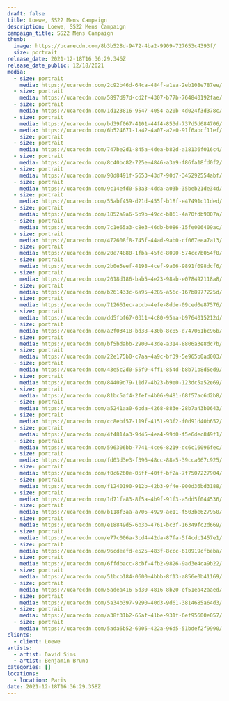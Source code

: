 ```yaml
---
draft: false
title: Loewe, SS22 Mens Campaign
description: Loewe, SS22 Mens Campaign
campaign_title: SS22 Mens Campaign
thumb:
  image: https://ucarecdn.com/8b3b528d-9472-4ba2-9909-727653c4393f/
  size: portrait
release_date: 2021-12-18T16:36:29.346Z
release_date_public: 12/18/2021
media:
  - size: portrait
    media: https://ucarecdn.com/2c92b46d-64ca-484f-a1ea-2eb108e787ee/
  - size: portrait
    media: https://ucarecdn.com/5897d97d-cd2f-4307-b77b-764840192fae/
  - size: portrait
    media: https://ucarecdn.com/1d123816-9547-4054-a20b-4d024f3d378c/
  - size: portrait
    media: https://ucarecdn.com/bd39f067-4101-44f4-853d-737d5d684706/
  - media: https://ucarecdn.com/6b524671-1a42-4a07-a2e0-91f6abcf11ef/
    size: portrait
  - size: portrait
    media: https://ucarecdn.com/747be2d1-845a-4dea-b82d-a18136f016c4/
  - size: portrait
    media: https://ucarecdn.com/8c40bc82-725e-4846-a3a9-f86fa18fd0f2/
  - size: portrait
    media: https://ucarecdn.com/90d8491f-5653-43d7-90d7-345292554abf/
  - size: portrait
    media: https://ucarecdn.com/9c14efd0-53a3-4dda-a03b-35beb21de34d/
  - size: portrait
    media: https://ucarecdn.com/55abf459-d21d-455f-b18f-e47491c11ded/
  - size: portrait
    media: https://ucarecdn.com/1852a9a6-5b9b-49cc-b861-4a70fdb9007a/
  - size: portrait
    media: https://ucarecdn.com/7c1e65a3-c8e3-46db-b086-15fe006409ac/
  - size: portrait
    media: https://ucarecdn.com/472608f8-745f-44ad-9ab0-cf067eea7a13/
  - size: portrait
    media: https://ucarecdn.com/20e74880-1fba-45fc-8090-574cc7b054f0/
  - size: portrait
    media: https://ucarecdn.com/2b0e5eef-4198-4cef-9a06-9891f098dcf6/
  - size: portrait
    media: https://ucarecdn.com/2018d186-bab5-4e23-98ab-e078492118a8/
  - size: portrait
    media: https://ucarecdn.com/b261433c-6a95-4285-a56c-167b8977225d/
  - size: portrait
    media: https://ucarecdn.com/712661ec-accb-4efe-8dde-09ced0e87576/
  - size: portrait
    media: https://ucarecdn.com/dd5fbf67-0311-4c80-95aa-b9764015212d/
  - size: portrait
    media: https://ucarecdn.com/a2f03418-bd38-430b-8c85-d747061bc96b/
  - size: portrait
    media: https://ucarecdn.com/bf5bdabb-2900-43de-a314-8806a3e8dc7b/
  - size: portrait
    media: https://ucarecdn.com/22e175b0-c7aa-4a9c-bf39-5e965b0ad003/
  - size: portrait
    media: https://ucarecdn.com/43e5c2d0-55f9-4ff1-854d-b8b71b8d5ed9/
  - size: portrait
    media: https://ucarecdn.com/84409d79-11d7-4b23-b9e0-123dc5a52e69/
  - size: portrait
    media: https://ucarecdn.com/81bc5af4-2fef-4b06-9481-68f57ac6d2b8/
  - size: portrait
    media: https://ucarecdn.com/a5241aa0-6bda-4268-883e-28b7a43b0643/
  - size: portrait
    media: https://ucarecdn.com/cc8ebf57-119f-4151-93f2-f0d91d40b652/
  - size: portrait
    media: https://ucarecdn.com/4f4814a3-9d45-4ea4-99d0-f5e6dec849f1/
  - size: portrait
    media: https://ucarecdn.com/596306bb-7741-4ce6-8219-dc6c16096fec/
  - size: portrait
    media: https://ucarecdn.com/fd03d3e3-f396-48cc-88e5-39cca067c925/
  - size: portrait
    media: https://ucarecdn.com/f0c6260e-05ff-40ff-bf2a-7f7507227904/
  - size: portrait
    media: https://ucarecdn.com/f1240190-912b-42b3-9f4e-900d36bd3188/
  - size: portrait
    media: https://ucarecdn.com/1d71fa83-8f5a-4b9f-91f3-a5dd5f044536/
  - size: portrait
    media: https://ucarecdn.com/b118f3aa-a706-4929-ae11-f503be627950/
  - size: portrait
    media: https://ucarecdn.com/e18849d5-6b3b-4761-bc3f-16349fc2d669/
  - size: portrait
    media: https://ucarecdn.com/e77c006a-3cd4-42da-87fa-5f4cdc1457e1/
  - size: portrait
    media: https://ucarecdn.com/96cdeefd-e525-483f-8ccc-610919cfbeba/
  - size: portrait
    media: https://ucarecdn.com/6ffdbacc-8cbf-4fb2-9826-9ad3e4ca9b22/
  - size: portrait
    media: https://ucarecdn.com/51bcb184-0600-4bbb-8f13-a856e0b41169/
  - size: portrait
    media: https://ucarecdn.com/5adea416-5d30-4816-8b20-ef51ea42aaed/
  - size: portrait
    media: https://ucarecdn.com/5a34b397-9290-40d3-9d61-3814685a64d3/
  - size: portrait
    media: https://ucarecdn.com/a38f31b2-65af-41be-931f-6ef95600e057/
  - size: portrait
    media: https://ucarecdn.com/5ada6b52-6905-422a-96d5-51bdef2f9990/
clients:
  - client: Loewe
artists:
  - artist: David Sims
  - artist: Benjamin Bruno
categories: []
locations:
  - location: Paris
date: 2021-12-18T16:36:29.358Z
---
```

